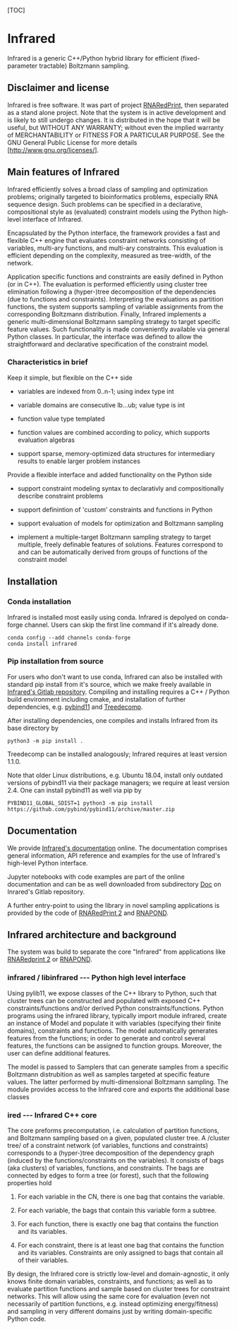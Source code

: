 [TOC]

# Infrared

Infrared is a generic C++/Python hybrid library for efficient
(fixed-parameter tractable) Boltzmann sampling.


## Disclaimer and license

Infrared is free software. It was part of project [RNARedPrint](https://github.com/yannponty/RNARedPrint), then separated as a stand alone project.
Note that the system is in active development and is likely to still undergo 
changes. It is distributed in the hope that it will be useful, but
WITHOUT ANY WARRANTY; without even the implied warranty of
MERCHANTABILITY or FITNESS FOR A PARTICULAR PURPOSE.  See the GNU
General Public License for more details
[<http://www.gnu.org/licenses/>].

## Main features of Infrared

Infrared efficiently solves a broad class of sampling and optimization
problems; originally targeted to bioinformatics problems, especially
RNA sequence design. Such problems can be specified in a declarative, compositional
style as (evaluated) constraint models using the Python high-level
interface of Infrared.

Encapsulated by the Python interface, the framework provides a fast and
flexible C++ engine that evaluates constraint networks consisting of
variables, multi-ary functions, and multi-ary constraints.  This evaluation
is efficient depending on the complexity, measured as tree-width, of the
network. 

Application specific functions and constraints are easily defined in Python
(or in C++). The evaluation is performed efficiently using cluster
tree elimination following a (hyper-)tree decomposition of the
dependencies (due to functions and constraints). Interpreting the
evaluations as partition functions, the system supports sampling of
variable assignments from the corresponding Boltzmann distribution.
Finally, Infrared implements a generic multi-dimensional Boltzmann
sampling strategy to target specific feature values. Such
functionality is made conveniently available via general Python
classes. In particular, the interface was defined to allow the
straightforward and declarative specification of the constraint model.

### Characteristics in brief

Keep it simple, but flexible on the C++ side

- variables are indexed from 0..n-1; using index type int

- variable domains are consecutive lb...ub; value type is int

- function value type templated

- function values are combined according to policy, which supports evaluation
  algebras

- support sparse, memory-optimized data structures for intermediary
  results to enable larger problem instances

Provide a flexible interface and added functionality on the Python side

- support constraint modeling syntax to declarativly and compositionally
  describe constraint problems

- support definintion of 'custom' constraints and functions in Python

- support evaluation of models for optimization and Boltzmann sampling

- implement a multiple-target Boltzmann sampling strategy to target
  multiple, freely definable features of solutions. Features correspond to and can be 
  automatically derived from groups of functions of the constraint model

## Installation

### Conda installation

Infrared is installed most easily using conda. Infrared is depolyed on conda-forge channel.
Users can skip the first line command if it's already done.

```
conda config --add channels conda-forge 
conda install infrared
```

### Pip installation from source 

For users who don't want to use conda, Infrared can also be installed with standard pip install from
it's source, which we make
freely available in [Infrared's Gitlab repository](https://gitlab.inria.fr/amibio/Infrared).
Compiling and installing requires a C++ / Python
build environment including cmake, and installation of further dependencies, e.g. [pybind11](https://github.com/pybind/pybind11)
and [Treedecomp](https://gitlab.inria.fr/amibio/treedecomp).

After installing dependencies, one compiles and installs Infrared from its base directory by
```
python3 -m pip install .
```

Treedecomp can be installed analogously; Infrared requires at least version 1.1.0.

Note that older Linux distributions, e.g. Ubuntu 18.04, install only outdated versions of pybind11 via their package managers; we require at least version 2.4. One can install pybind11 as well via pip by 
```
PYBIND11_GLOBAL_SDIST=1 python3 -m pip install https://github.com/pybind/pybind11/archive/master.zip
```


## Documentation

We provide [Infrared's documentation](https://www.lix.polytechnique.fr/~will/Software/Infrared/Doc/) online. The documentation comprises general information, API reference and examples for the use of Infrared's high-level Python interface.

Jupyter notebooks with code examples are part of the online documentation and can be as well downloaded from subdirectory [Doc](https://gitlab.inria.fr/amibio/Infrared/-/tree/master/Doc) on Inrared's Gitlab repository.

A further entry-point to using the library in novel sampling applications
is provided by the code of [RNARedPrint 2](https://gitlab.inria.fr/amibio/RNARedPrint)
and [RNAPOND](https://gitlab.inria.fr/amibio/RNAPOND).

## Infrared architecture and background

The system was build to separate the core "Infrared" from applications
like [RNARedprint 2](https://gitlab.inria.fr/amibio/RNARedPrint) or
[RNAPOND](https://gitlab.inria.fr/amibio/RNAPOND).


### infrared / libinfrared --- Python high level interface

Using pylib11, we expose classes of the C++ library to
Python, such that cluster trees can be constructed and populated with
exposed C++ constraints/functions and/or derived Python
constraints/functions. 
Python programs  using the infrared library,
typically import module infrared, create an instance of Model and
populate it with variables (specifying their finite domains), constraints
and functions. The model automatically generates features from the
functions; in order to generate and control several features, the functions
can be assigned to function groups. Moreover, the user can define
additional features.

The model is passed to Samplers that can generate samples
from a specific Boltzmann distrubition as well as samples targeted at
specific feature values. The latter performed by multi-dimensional
Boltzmann sampling. The module provides access to the Infrared core and
exports the additional base classes 


### ired --- Infrared C++ core

The core preforms precomputation, i.e. calculation of partition
functions, and Boltzmann sampling based on a given, populated cluster
tree. A /cluster tree/ of a constraint network (of variables,
functions and constraints) corresponds to a (hyper-)tree decomposition
of the dependency graph (induced by the functions/constraints on the
variables). It consists of bags (aka clusters) of variables,
functions, and constraints. The bags are connected by edges to form a
tree (or forest), such that the following properties hold

1) For each variable in the CN, there is one bag that contains the variable.

2) For each variable, the bags that contain this variable form a subtree.

3) For each function, there is exactly one bag that contains
   the function and its variables.

4) For each constraint, there is at least one bag that contains the
   function and its variables. Constraints are only assigned to bags
   that contain all of their variables.

By design, the Infrared core is strictly low-level and
domain-agnostic, it only knows finite domain variables, constraints,
and functions; as well as to evaluate partition functions and sample
based on cluster trees for constraint networks. This will allow using
the same core for evaluation (even not necessarily of partition
functions, e.g. instead optimizing energy/fitness) and sampling in
very different domains just by writing domain-specific Python code.
